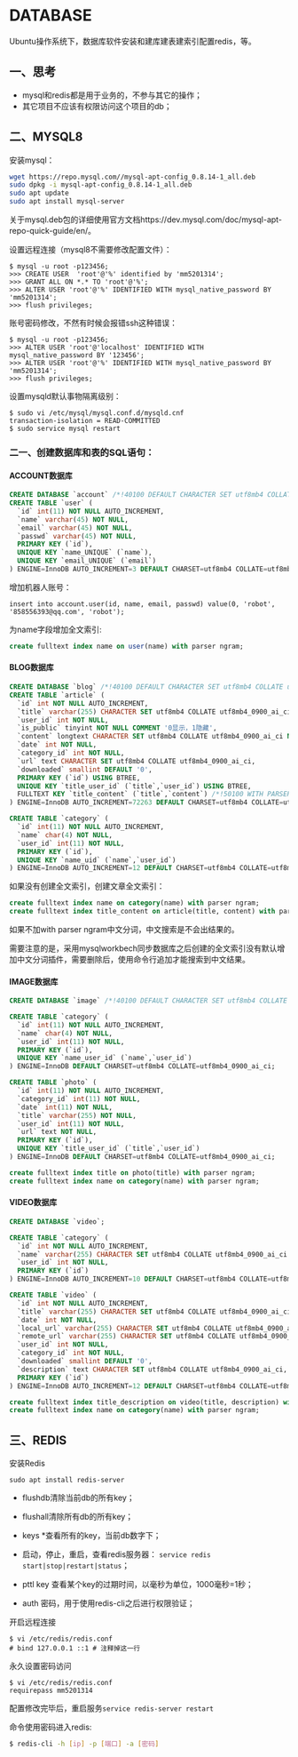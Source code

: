 # DATABASE

Ubuntu操作系统下，数据库软件安装和建库建表建索引配置redis，等。

## 一、思考

* mysql和redis都是用于业务的，不参与其它的操作；
* 其它项目不应该有权限访问这个项目的db；

## 二、MYSQL8

安装mysql：
```bash
wget https://repo.mysql.com//mysql-apt-config_0.8.14-1_all.deb
sudo dpkg -i mysql-apt-config_0.8.14-1_all.deb
sudo apt update
sudo apt install mysql-server
```
关于mysql.deb包的详细使用官方文档https://dev.mysql.com/doc/mysql-apt-repo-quick-guide/en/。

设置远程连接（mysql8不需要修改配置文件）：
```
$ mysql -u root -p123456;
>>> CREATE USER  'root'@'%' identified by 'mm5201314';
>>> GRANT ALL ON *.* TO 'root'@'%';
>>> ALTER USER 'root'@'%' IDENTIFIED WITH mysql_native_password BY 'mm5201314';
>>> flush privileges;
```

账号密码修改，不然有时候会报错ssh这种错误：
```
$ mysql -u root -p123456;
>>> ALTER USER 'root'@'localhost' IDENTIFIED WITH mysql_native_password BY '123456';
>>> ALTER USER 'root'@'%' IDENTIFIED WITH mysql_native_password BY 'mm5201314';
>>> flush privileges;
```

设置mysqld默认事物隔离级别：
```
$ sudo vi /etc/mysql/mysql.conf.d/mysqld.cnf
transaction-isolation = READ-COMMITTED
$ sudo service mysql restart
```

### 二一、创建数据库和表的SQL语句：

#### ACCOUNT数据库

```sql
CREATE DATABASE `account` /*!40100 DEFAULT CHARACTER SET utf8mb4 COLLATE utf8mb4_0900_ai_ci */ /*!80016 DEFAULT ENCRYPTION='N' */;
CREATE TABLE `user` (
  `id` int(11) NOT NULL AUTO_INCREMENT,
  `name` varchar(45) NOT NULL,
  `email` varchar(45) NOT NULL,
  `passwd` varchar(45) NOT NULL,
  PRIMARY KEY (`id`),
  UNIQUE KEY `name_UNIQUE` (`name`),
  UNIQUE KEY `email_UNIQUE` (`email`)
) ENGINE=InnoDB AUTO_INCREMENT=3 DEFAULT CHARSET=utf8mb4 COLLATE=utf8mb4_0900_ai_ci;
```

增加机器人账号：
```
insert into account.user(id, name, email, passwd) value(0, 'robot', '858556393@qq.com', 'robot');
```

为name字段增加全文索引:
```sql
create fulltext index name on user(name) with parser ngram;
```

#### BLOG数据库

```sql
CREATE DATABASE `blog` /*!40100 DEFAULT CHARACTER SET utf8mb4 COLLATE utf8mb4_0900_ai_ci */ /*!80016 DEFAULT ENCRYPTION='N' */;
CREATE TABLE `article` (
  `id` int NOT NULL AUTO_INCREMENT,
  `title` varchar(255) CHARACTER SET utf8mb4 COLLATE utf8mb4_0900_ai_ci NOT NULL,
  `user_id` int NOT NULL,
  `is_public` tinyint NOT NULL COMMENT '0显示，1隐藏',
  `content` longtext CHARACTER SET utf8mb4 COLLATE utf8mb4_0900_ai_ci NOT NULL,
  `date` int NOT NULL,
  `category_id` int NOT NULL,
  `url` text CHARACTER SET utf8mb4 COLLATE utf8mb4_0900_ai_ci,
  `downloaded` smallint DEFAULT '0',
  PRIMARY KEY (`id`) USING BTREE,
  UNIQUE KEY `title_user_id` (`title`,`user_id`) USING BTREE,
  FULLTEXT KEY `title_content` (`title`,`content`) /*!50100 WITH PARSER `ngram` */ 
) ENGINE=InnoDB AUTO_INCREMENT=72263 DEFAULT CHARSET=utf8mb4 COLLATE=utf8mb4_0900_ai_ci;

CREATE TABLE `category` (
  `id` int(11) NOT NULL AUTO_INCREMENT,
  `name` char(4) NOT NULL,
  `user_id` int(11) NOT NULL,
  PRIMARY KEY (`id`),
  UNIQUE KEY `name_uid` (`name`,`user_id`)
) ENGINE=InnoDB AUTO_INCREMENT=12 DEFAULT CHARSET=utf8mb4 COLLATE=utf8mb4_0900_ai_ci;
```

如果没有创建全文索引，创建文章全文索引：
```sql
create fulltext index name on category(name) with parser ngram;
create fulltext index title_content on article(title, content) with parser ngram;
```
如果不加with parser ngram中文分词，中文搜索是不会出结果的。

需要注意的是，采用mysqlworkbech同步数据库之后创建的全文索引没有默认增加中文分词插件，需要删除后，使用命令行追加才能搜索到中文结果。

#### IMAGE数据库

```sql
CREATE DATABASE `image` /*!40100 DEFAULT CHARACTER SET utf8mb4 COLLATE utf8mb4_0900_ai_ci */ /*!80016 DEFAULT ENCRYPTION='N' */;

CREATE TABLE `category` (
  `id` int(11) NOT NULL AUTO_INCREMENT,
  `name` char(4) NOT NULL,
  `user_id` int(11) NOT NULL,
  PRIMARY KEY (`id`),
  UNIQUE KEY `name_user_id` (`name`,`user_id`)
) ENGINE=InnoDB DEFAULT CHARSET=utf8mb4 COLLATE=utf8mb4_0900_ai_ci;

CREATE TABLE `photo` (
  `id` int(11) NOT NULL AUTO_INCREMENT,
  `category_id` int(11) NOT NULL,
  `date` int(11) NOT NULL,
  `title` varchar(255) NOT NULL,
  `user_id` int(11) NOT NULL,
  `url` text NOT NULL,
  PRIMARY KEY (`id`),
  UNIQUE KEY `title_user_id` (`title`,`user_id`)
) ENGINE=InnoDB DEFAULT CHARSET=utf8mb4 COLLATE=utf8mb4_0900_ai_ci;

create fulltext index title on photo(title) with parser ngram;
create fulltext index name on category(name) with parser ngram;
```

#### VIDEO数据库

```sql
CREATE DATABASE `video`;

CREATE TABLE `category` (
  `id` int NOT NULL AUTO_INCREMENT,
  `name` varchar(255) CHARACTER SET utf8mb4 COLLATE utf8mb4_0900_ai_ci NOT NULL,
  `user_id` int NOT NULL,
  PRIMARY KEY (`id`)
) ENGINE=InnoDB AUTO_INCREMENT=10 DEFAULT CHARSET=utf8mb4 COLLATE=utf8mb4_0900_ai_ci;

CREATE TABLE `video` (
  `id` int NOT NULL AUTO_INCREMENT,
  `title` varchar(255) CHARACTER SET utf8mb4 COLLATE utf8mb4_0900_ai_ci NOT NULL,
  `date` int NOT NULL,
  `local_url` varchar(255) CHARACTER SET utf8mb4 COLLATE utf8mb4_0900_ai_ci DEFAULT NULL,
  `remote_url` varchar(255) CHARACTER SET utf8mb4 COLLATE utf8mb4_0900_ai_ci DEFAULT NULL,
  `user_id` int NOT NULL,
  `category_id` int NOT NULL,
  `downloaded` smallint DEFAULT '0',
  `description` text CHARACTER SET utf8mb4 COLLATE utf8mb4_0900_ai_ci,
  PRIMARY KEY (`id`)
) ENGINE=InnoDB AUTO_INCREMENT=12 DEFAULT CHARSET=utf8mb4 COLLATE=utf8mb4_0900_ai_ci;

create fulltext index title_description on video(title, description) with parser ngram;
create fulltext index name on category(name) with parser ngram;
```

## 三、REDIS

安装Redis
```
sudo apt install redis-server
```

* flushdb清除当前db的所有key；

* flushall清除所有db的所有key；

* keys *查看所有的key，当前db数字下；

* 启动，停止，重启，查看redis服务器：
`service redis start|stop|restart|status`；

* pttl key 查看某个key的过期时间，以毫秒为单位，1000毫秒=1秒；

* auth 密码，用于使用redis-cli之后进行权限验证；

开启远程连接
```
$ vi /etc/redis/redis.conf
# bind 127.0.0.1 ::1 # 注释掉这一行
```

永久设置密码访问
```
$ vi /etc/redis/redis.conf
requirepass mm5201314
```

配置修改完毕后，重启服务`service redis-server restart`

命令使用密码进入redis:
```bash
$ redis-cli -h [ip] -p [端口] -a [密码]
```